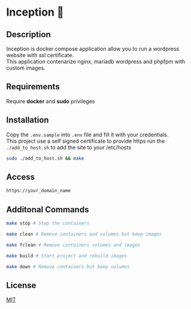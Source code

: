 # Inception 🔮

## Description

Inception is docker compose application allow you to run a wordpress website with ssl certificate.  
This application contenarize nginx, mariadb wordpress and phpfpm with custom images.

## Requirements

Require **docker** and **sudo** privileges

## Installation

Copy the `.env.sample` into `.env` file and fill it with your credentials.  
This project use a self signed certificate to provide https run the `./add_to_host.sh` to add the site to your /etc/hosts

```bash
sudo ./add_to_host.sh && make
```

## Access

```bash
https://your_domain_name
```

## Additonal Commands

```bash
make stop # Stop the containers
```

```bash
make clean # Remove containers and volumes but keep images
```

```bash
make fclean # Remove containers volumes and images
```

```bash
make build # Start project and rebuild images
```

```bash
make down # Remove containers but keep volumes
```

## License

[MIT](https://choosealicense.com/licenses/mit/)
